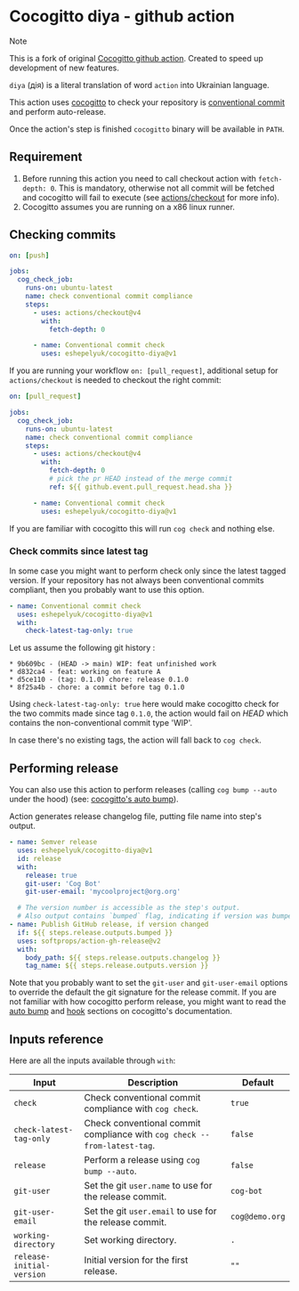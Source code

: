 # Cocogitto diya - github action

> [!NOTE]  
> This is a fork of original [Cocogitto github action](https://github.com/cocogitto/cocogitto-action).
> Created to speed up development of new features.
>
> `diya` (дія) is a literal translation of word `action` into Ukrainian language. 

This action uses [cocogitto](https://github.com/cocogitto/cocogitto) to check 
your repository is [conventional commit](https://conventionalcommits.org/) and perform auto-release.

Once the action's step is finished `cocogitto` binary will be available in `PATH`.

## Requirement

1. Before running this action you need to call checkout action with `fetch-depth: 0`.
This is mandatory, otherwise not all commit 
will be fetched and cocogitto will fail to execute
(see [actions/checkout](https://github.com/actions/checkout#checkout-v4) for more info).
1. Cocogitto assumes you are running on a x86 linux runner.

## Checking commits

```yaml
on: [push]

jobs:
  cog_check_job:
    runs-on: ubuntu-latest
    name: check conventional commit compliance
    steps:
      - uses: actions/checkout@v4
        with:
          fetch-depth: 0

      - name: Conventional commit check
        uses: eshepelyuk/cocogitto-diya@v1
```

If you are running your workflow `on: [pull_request]`,
additional setup for `actions/checkout` is needed to checkout the right commit:

```yaml
on: [pull_request]

jobs:
  cog_check_job:
    runs-on: ubuntu-latest
    name: check conventional commit compliance
    steps:
      - uses: actions/checkout@v4
        with:
          fetch-depth: 0
          # pick the pr HEAD instead of the merge commit
          ref: ${{ github.event.pull_request.head.sha }}

      - name: Conventional commit check
        uses: eshepelyuk/cocogitto-diya@v1
```

If you are familiar with cocogitto this will run `cog check` and nothing else.

### Check commits since latest tag 

In some case you might want to perform check only since the latest tagged version.
If your repository has not always been conventional commits compliant,
then you probably want to use this option. 

```yaml
- name: Conventional commit check
  uses: eshepelyuk/cocogitto-diya@v1
  with:
    check-latest-tag-only: true
```

Let us assume the following git history : 

```
* 9b609bc - (HEAD -> main) WIP: feat unfinished work
* d832ca4 - feat: working on feature A
* d5ce110 - (tag: 0.1.0) chore: release 0.1.0
* 8f25a4b - chore: a commit before tag 0.1.0
```

Using `check-latest-tag-only: true` here would make cocogitto check for the two commits made since
tag `0.1.0`, the action would fail on *HEAD* which contains the non-conventional commit
type 'WIP'.

In case there's no existing tags, the action will fall back to `cog check`.

## Performing release

You can also use this action to perform releases (calling `cog bump --auto` under the hood) 
(see: [cocogitto's auto bump](https://github.com/cocogitto/cocogitto#auto-bump)).

Action generates release changelog file, putting file name into step's output.

```yaml
- name: Semver release
  uses: eshepelyuk/cocogitto-diya@v1
  id: release
  with:
    release: true
    git-user: 'Cog Bot'
    git-user-email: 'mycoolproject@org.org'

  # The version number is accessible as the step's output.
  # Also output contains `bumped` flag, indicating if version was bumped or not.
- name: Publish GitHub release, if version changed
  if: ${{ steps.release.outputs.bumped }}
  uses: softprops/action-gh-release@v2
  with:
    body_path: ${{ steps.release.outputs.changelog }}
    tag_name: ${{ steps.release.outputs.version }}
```

Note that you probably want to set the `git-user` and `git-user-email` options 
to override the default the git signature for the release commit. 
If you are not familiar with how cocogitto perform release,
you might want to read the [auto bump](https://github.com/cocogitto/cocogitto#auto-bump)
and [hook](https://github.com/cocogitto/cocogitto#auto-bump) sections on cocogitto's documentation.

## Inputs reference 

Here are all the inputs available through `with`:

| Input                         | Description                                                                | Default            |
| -------------------           | -------------------------------------------------------------------------- | ------------------ |
| `check`                       | Check conventional commit compliance with `cog check`.                     | `true`             |
| `check-latest-tag-only`       | Check conventional commit compliance with `cog check --from-latest-tag`.   | `false`            |
| `release`                     | Perform a release using `cog bump --auto`.                                 | `false`            |
| `git-user`                    | Set the git `user.name` to use for the release commit.                     | `cog-bot`          |
| `git-user-email`              | Set the git `user.email` to use for the release commit.                    | `cog@demo.org`     |
| `working-directory`           | Set working directory.                                                     | `.`                |
| `release-initial-version`     | Initial version for the first release.                                     | `""`               |
